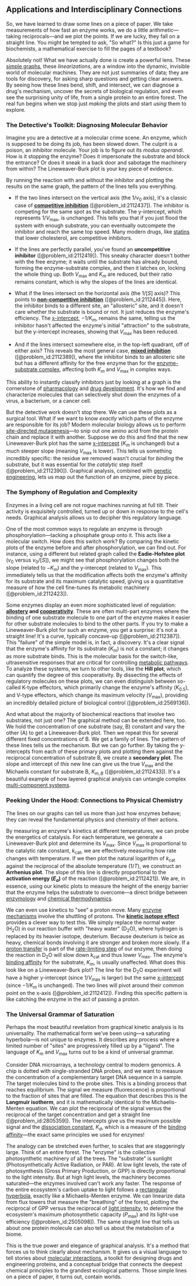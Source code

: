 ## Applications and Interdisciplinary Connections

So, we have learned to draw some lines on a piece of paper. We take measurements of how fast an enzyme works, we do a little arithmetic—taking reciprocals—and we plot the points. If we are lucky, they fall on a straight line. You might be tempted to ask, "So what?" Is this just a game for biochemists, a mathematical exercise to fill the pages of a textbook?

Absolutely not! What we have actually done is create a powerful lens. These [simple graphs](@article_id:274388), these *linearizations*, are a window into the dynamic, invisible world of molecular machines. They are not just summaries of data; they are tools for discovery, for asking sharp questions and getting clear answers. By seeing how these lines bend, shift, and intersect, we can diagnose a drug's mechanism, uncover the secrets of biological regulation, and even see the surprising unity of life, from a single protein to an entire forest. The real fun begins when we stop just *making* the plots and start *using* them to explore.

### The Detective's Toolkit: Diagnosing Molecular Behavior

Imagine you are a detective at a molecular crime scene. An enzyme, which is supposed to be doing its job, has been slowed down. The culprit is a poison, an inhibitor molecule. Your job is to figure out its *modus operandi*. How is it stopping the enzyme? Does it impersonate the substrate and block the entrance? Or does it sneak in a back door and sabotage the machinery from within? The Lineweaver-Burk plot is your key piece of evidence.

By running the reaction with and without the inhibitor and plotting the results on the same graph, the pattern of the lines tells you everything.

*   If the two lines intersect on the vertical axis (the $1/v_0$ axis), it's a classic case of **[competitive inhibition](@article_id:141710)** ([@problem_id:2112437]). The inhibitor is competing for the same spot as the substrate. The y-intercept, which represents $1/V_{\max}$, is unchanged. This tells you that if you just flood the system with enough substrate, you can eventually outcompete the inhibitor and reach the same top speed. Many modern drugs, like [statins](@article_id:166531) that lower cholesterol, are competitive inhibitors.

*   If the lines are perfectly parallel, you've found an **uncompetitive inhibitor** ([@problem_id:2112419]). This sneaky character doesn't bother with the free enzyme; it waits until the substrate has already bound, forming the enzyme-substrate complex, and then it latches on, locking the whole thing up. Both $V_{\max}$ and $K_m$ are reduced, but their ratio remains constant, which is why the slopes of the lines are identical.

*   What if the lines intersect on the horizontal axis (the $1/[S]$ axis)? This points to **[non-competitive inhibition](@article_id:137571)** ([@problem_id:2112445]). Here, the inhibitor binds to a different site, an "allosteric" site, and it doesn't care whether the substrate is bound or not. It just reduces the enzyme's efficiency. The [x-intercept](@article_id:163841), $-1/K_m$, remains the same, telling us the inhibitor hasn't affected the enzyme's initial "attraction" to the substrate, but the y-intercept increases, showing that $V_{\max}$ has been reduced.

*   And if the lines intersect somewhere else, in the top-left quadrant, off of either axis? This reveals the most general case, **[mixed inhibition](@article_id:149250)** ([@problem_id:2112389]), where the inhibitor binds to an allosteric site but has a different affinity for the free enzyme than for the [enzyme-substrate complex](@article_id:182978), affecting both $K_m$ and $V_{\max}$ in complex ways.

This ability to instantly classify inhibitors just by looking at a graph is the cornerstone of [pharmacology](@article_id:141917) and [drug development](@article_id:168570). It's how we find and characterize molecules that can selectively shut down the enzymes of a virus, a bacterium, or a cancer cell.

But the detective work doesn't stop there. We can use these plots as a surgical tool. What if we want to know *exactly* which parts of the enzyme are responsible for its job? Modern molecular biology allows us to perform [site-directed mutagenesis](@article_id:136377)—to snip out one amino acid from the protein chain and replace it with another. Suppose we do this and find that the new Lineweaver-Burk plot has the same [x-intercept](@article_id:163841) ($K_m$ is unchanged) but a much steeper slope (meaning $V_{\max}$ is lower). This tells us something incredibly specific: the residue we removed wasn't crucial for *binding* the substrate, but it was essential for the *catalytic* step itself ([@problem_id:2112390]). Graphical analysis, combined with [genetic engineering](@article_id:140635), lets us map out the function of an enzyme, piece by piece.

### The Symphony of Regulation and Complexity

Enzymes in a living cell are not rogue machines running at full tilt. Their activity is exquisitely controlled, turned up or down in response to the cell's needs. Graphical analysis allows us to decipher this regulatory language.

One of the most common ways to regulate an enzyme is through phosphorylation—tacking a phosphate group onto it. This acts like a molecular switch. How does this switch work? By comparing the kinetic plots of the enzyme before and after phosphorylation, we can find out. For instance, using a different but related graph called the **Eadie-Hofstee plot** ($v_0$ versus $v_0/[S]$), we might see that phosphorylation changes both the slope (related to $-K_m$) and the y-intercept (related to $V_{\max}$). This immediately tells us that the modification affects both the enzyme's affinity for its substrate and its maximum catalytic speed, giving us a quantitative measure of how the cell fine-tunes its metabolic machinery ([@problem_id:2112423]).

Some enzymes display an even more sophisticated level of regulation: **[allostery](@article_id:267642) and [cooperativity](@article_id:147390)**. These are often multi-part enzymes where the binding of one substrate molecule to one part of the enzyme makes it easier for other substrate molecules to bind to the other parts. If you try to make a Lineweaver-Burk plot for such an enzyme, you get a surprise: it's not a straight line! It's a curve, typically concave-up ([@problem_id:2112387]). This "failure" of the simple model is, in fact, a discovery. It's a clear signal that the enzyme's affinity for its substrate ($K_m$) is not a constant; it changes as more substrate binds. This is the molecular basis for the switch-like, ultrasensitive responses that are critical for controlling [metabolic pathways](@article_id:138850). To analyze these systems, we turn to other tools, like the **Hill plot**, which can quantify the degree of this cooperativity. By dissecting the effects of regulatory molecules on these plots, we can even distinguish between so-called K-type effectors, which primarily change the enzyme's affinity ($K_{0.5}$), and V-type effectors, which change its maximum velocity ($V_{\max}$), providing an incredibly detailed picture of biological control ([@problem_id:2569136]).

And what about the majority of biochemical reactions that involve two substrates, not just one? The graphical method can be extended here, too. We hold the concentration of one substrate (say, B) constant and vary the other (A) to get a Lineweaver-Burk plot. Then we repeat this for several different fixed concentrations of B. We get a family of lines. The pattern of these lines tells us the mechanism. But we can go further. By taking the y-intercepts from each of these primary plots and plotting them against the reciprocal concentration of substrate B, we create a **secondary plot**. The slope and intercept of *this* new line can give us the true $V_{\max}$ and the Michaelis constant for substrate B, $K_{m,B}$ ([@problem_id:2112433]). It's a beautiful example of how layered graphical analysis can untangle complex [multi-component systems](@article_id:136827).

### Peeking Under the Hood: Connections to Physical Chemistry

The lines on our graphs can tell us more than just how enzymes behave; they can reveal the fundamental physics and chemistry of their actions.

By measuring an enzyme's kinetics at different temperatures, we can probe the energetics of catalysis. For each temperature, we generate a Lineweaver-Burk plot and determine its $V_{\max}$. Since $V_{\max}$ is proportional to the catalytic rate constant, $k_{\text{cat}}$, we are effectively measuring how rate changes with temperature. If we then plot the natural logarithm of $k_{\text{cat}}$ against the reciprocal of the absolute temperature ($1/T$), we construct an **Arrhenius plot**. The slope of this line is directly proportional to the **activation energy ($E_a$)** of the reaction ([@problem_id:2112421]). We are, in essence, using our kinetic plots to measure the height of the energy barrier that the enzyme helps the substrate to overcome—a direct bridge between [enzymology](@article_id:180961) and [chemical thermodynamics](@article_id:136727).

We can even use kinetics to "see" a proton move. Many [enzyme mechanisms](@article_id:194382) involve the shuttling of protons. The **[kinetic isotope effect](@article_id:142850)** provides a clever way to test this. We simply replace the normal water ($\text{H}_2\text{O}$) in our reaction buffer with "heavy water" ($\text{D}_2\text{O}$), where hydrogen is replaced by its heavier isotope, deuterium. Because deuterium is twice as heavy, chemical bonds involving it are stronger and broken more slowly. If a [proton transfer](@article_id:142950) is part of the [rate-limiting step](@article_id:150248) of our enzyme, then doing the reaction in $\text{D}_2\text{O}$ will slow down $k_{\text{cat}}$ and thus lower $V_{\max}$. The enzyme's [binding affinity](@article_id:261228) for the substrate, $K_m$, is usually unaffected. What does this look like on a Lineweaver-Burk plot? The line for the $\text{D}_2\text{O}$ experiment will have a higher y-intercept (since $1/V_{\max}$ is larger) but the same [x-intercept](@article_id:163841) (since $-1/K_m$ is unchanged). The two lines will pivot around their common point on the x-axis ([@problem_id:2112412]). Finding this specific pattern is like catching the enzyme in the act of passing a proton.

### The Universal Grammar of Saturation

Perhaps the most beautiful revelation from graphical kinetic analysis is its universality. The mathematical form we've been using—a saturating hyperbola—is not unique to enzymes. It describes any process where a limited number of "sites" are progressively filled up by a "ligand". The language of $K_m$ and $V_{\max}$ turns out to be a kind of universal grammar.

Consider DNA microarrays, a technology central to modern genomics. A chip is dotted with single-stranded DNA probes, and we want to measure the concentration of a complementary target DNA sequence in a sample. The target molecules bind to the probe sites. This is a binding process that reaches equilibrium. The signal we measure (fluorescence) is proportional to the fraction of sites that are filled. The equation that describes this is the **Langmuir isotherm**, and it is mathematically identical to the Michaelis-Menten equation. We can plot the reciprocal of the signal versus the reciprocal of the target concentration and get a straight line ([@problem_id:2805359]). The intercepts give us the maximum possible signal and the [dissociation constant](@article_id:265243), $K_d$, which is a measure of the [binding affinity](@article_id:261228)—the exact same principles we used for enzymes!

The analogy can be stretched even further, to scales that are staggeringly large. Think of an entire forest. The "enzyme" is the collective photosynthetic machinery of all the trees. The "substrate" is sunlight (Photosynthetically Active Radiation, or PAR). At low light levels, the rate of photosynthesis (Gross Primary Production, or GPP) is directly proportional to the light intensity. But at high light levels, the machinery becomes saturated—the enzymes involved can't work any faster. The response of the entire ecosystem's carbon uptake to light follows a [rectangular hyperbola](@article_id:165304), exactly like a Michaelis-Menten enzyme. We can linearize data from flux towers that measure the "breathing" of the forest, plotting the reciprocal of GPP versus the reciprocal of [light intensity](@article_id:176600), to determine the ecosystem's maximum photosynthetic capacity ($P_{\max}$) and its light-use efficiency ([@problem_id:2505098]). The same straight line that tells us about one protein molecule can also tell us about the metabolism of a biome.

This is the true power and elegance of graphical analysis. It's a method that forces us to think clearly about mechanism. It gives us a visual language to tell stories about [molecular interactions](@article_id:263273), a toolkit for designing drugs and engineering proteins, and a conceptual bridge that connects the deepest chemical principles to the grandest ecological patterns. Those simple lines on a piece of paper, it turns out, contain worlds.